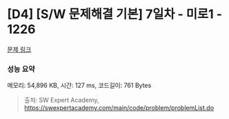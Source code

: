 # [D4] [S/W 문제해결 기본] 7일차 - 미로1 - 1226 

[문제 링크](https://swexpertacademy.com/main/code/problem/problemDetail.do?contestProbId=AV14vXUqAGMCFAYD) 

### 성능 요약

메모리: 54,896 KB, 시간: 127 ms, 코드길이: 761 Bytes



> 출처: SW Expert Academy, https://swexpertacademy.com/main/code/problem/problemList.do